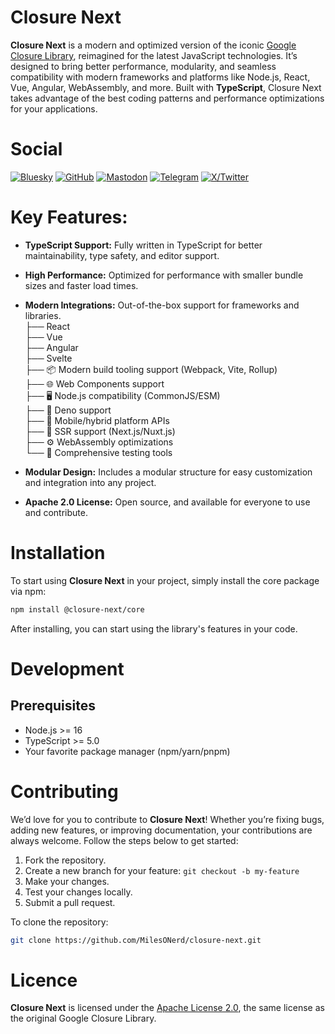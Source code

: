 # Closure Next

**Closure Next** is a modern and optimized version of the iconic [Google Closure Library](https://github.com/google/closure-library), reimagined for the latest JavaScript technologies. It’s designed to bring better performance, modularity, and seamless compatibility with modern frameworks and platforms like Node.js, React, Vue, Angular, WebAssembly, and more. Built with **TypeScript**, Closure Next takes advantage of the best coding patterns and performance optimizations for your applications.

# Social

[![Bluesky](https://img.shields.io/badge/Bluesky-0285FF?logo=bluesky&logoColor=fff&style=for-the-badge)](https://bsky.app/profile/closure-next.bsky.social)
[![GitHub](https://img.shields.io/badge/GitHub-100000?style=for-the-badge&logo=github&logoColor=white)](https://github.com/closure-next)
[![Mastodon](https://img.shields.io/badge/Mastodon-6364FF?style=for-the-badge&logo=Mastodon&logoColor=white)](https://fosstodon.org/@closure_next)
[![Telegram](https://img.shields.io/badge/Telegram-2CA5E0?style=for-the-badge&logo=telegram&logoColor=white)](https://t.me/closure_next)
[![X/Twitter](https://img.shields.io/badge/X-000000?style=for-the-badge&logo=x&logoColor=white)](https://x.com/closure_next)

# Key Features:

- **TypeScript Support:** Fully written in TypeScript for better maintainability, type safety, and editor support.
- **High Performance:** Optimized for performance with smaller bundle sizes and faster load times.
- **Modern Integrations:** Out-of-the-box support for frameworks and libraries.  
  ├── React  
  ├── Vue  
  ├── Angular  
  ├── Svelte  
  ├── 📦 Modern build tooling support (Webpack, Vite, Rollup)  
  ├── 🌐 Web Components support  
  ├── 🖥️ Node.js compatibility (CommonJS/ESM)  
  ├── 🦕 Deno support  
  ├── 📱 Mobile/hybrid platform APIs  
  ├── 🔧 SSR support (Next.js/Nuxt.js)  
  ├── ⚙️ WebAssembly optimizations  
  └── 🧪 Comprehensive testing tools  
  
- **Modular Design:** Includes a modular structure for easy customization and integration into any project.
- **Apache 2.0 License:** Open source, and available for everyone to use and contribute.

# Installation

To start using **Closure Next** in your project, simply install the core package via npm:

```bash
npm install @closure-next/core
```

After installing, you can start using the library's features in your code.

# Development

## Prerequisites
- Node.js >= 16
- TypeScript >= 5.0
- Your favorite package manager (npm/yarn/pnpm)

# Contributing

We’d love for you to contribute to **Closure Next**! Whether you’re fixing bugs, adding new features, or improving documentation, your contributions are always welcome. Follow the steps below to get started:

1. Fork the repository.
2. Create a new branch for your feature:
`git checkout -b my-feature`
3. Make your changes.
4. Test your changes locally.
5. Submit a pull request.

To clone the repository:

```bash
git clone https://github.com/MilesONerd/closure-next.git
```

# Licence

**Closure Next** is licensed under the [Apache License 2.0](https://github.com/MilesONerd/closure-next/blob/master/LICENSE), the same license as the original Google Closure Library.
